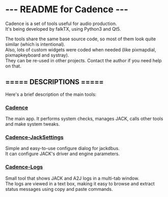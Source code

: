 # ---  README for Cadence  ---

Cadence is a set of tools useful for audio production. <br/>
It's being developed by falkTX, using Python3 and Qt5.

The tools share the same base source code, so most of them look quite similar (which is intentional). <br/>
Also, lots of custom widgets were coded when needed (like pixmapdial, pixmapkeyboard and systray). <br/>
They can be re-used in other projects. Contact the author if you need help on that.


===== DESCRIPTIONS =====
------------------------
Here's a brief description of the main tools:

### [Cadence](http://kxstudio.sourceforge.net/KXStudio:Applications:Cadence)
The main app. It performs system checks, manages JACK, calls other tools and make system tweaks.

### [Cadence-JackSettings](http://kxstudio.sourceforge.net/KXStudio:Applications:Cadence-JackSettings)
Simple and easy-to-use configure dialog for jackdbus. <br/>
It can configure JACK's driver and engine parameters.

### [Cadence-Logs](http://kxstudio.sourceforge.net/KXStudio:Applications:Cadence-Logs)
Small tool that shows JACK and A2J logs in a multi-tab window. <br/>
The logs are viewed in a text box, making it easy to browse and extract status messages using copy and paste commands.

